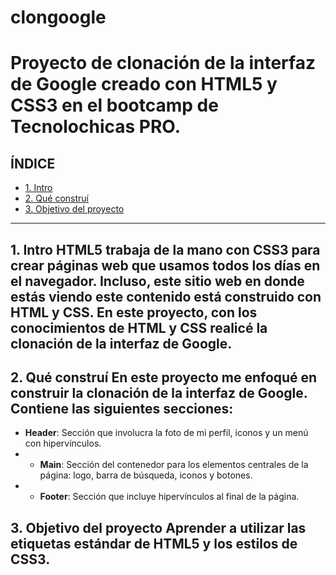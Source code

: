 # clongoogle
# Proyecto de clonación de la interfaz de Google creado con HTML5 y CSS3 en el bootcamp de Tecnolochicas PRO.

## ÍNDICE 
* [1. Intro ](https://github.com/ErikaPlaG24/clongoogle/edit/main/README.md#1-intro-html5-trabaja-de-la-mano-con-css3-para-crear-p%C3%A1ginas-web-que-usamos-todos-los-d%C3%ADas-en-el-navegador-incluso-este-sitio-web-en-donde-est%C3%A1s-viendo-este-contenido-est%C3%A1-construido-con-html-y-css-en-este-proyecto-con-los-conocimientos-de-html-y-css-realic%C3%A9-la-clonaci%C3%B3n-de-la-interfaz-de-google)
* [2. Qué construí](https://github.com/ErikaPlaG24/clongoogle/edit/main/README.md#2-qu%C3%A9-constru%C3%AD-en-este-proyecto-me-enfoqu%C3%A9-en-construir-la-clonaci%C3%B3n-de-la-interfaz-de-google-contiene-las-siguientes-secciones) 
* [3. Objetivo del proyecto](https://github.com/ErikaPlaG24/clongoogle/edit/main/README.md#3-objetivo-del-proyecto-aprender-a-utilizar-las-etiquetas-est%C3%A1ndar-de-html5-y-los-estilos-de-css3)

****

## 1. Intro HTML5 trabaja de la mano con CSS3 para crear páginas web que usamos todos los días en el navegador. Incluso, este sitio web en donde estás viendo este contenido está construido con HTML y CSS. En este proyecto, con los conocimientos de HTML y CSS realicé la clonación de la interfaz de Google. 
## 2. Qué construí En este proyecto me enfoqué en construir la clonación de la interfaz de Google. Contiene las siguientes secciones:
* **Header**: Sección que involucra la foto de mi perfil, iconos y un menú con hipervínculos. 
* * **Main**: Sección del contenedor para los elementos centrales de la página: logo, barra de búsqueda, iconos y botones. 
* * **Footer**: Sección que incluye hipervínculos al final de la página. 

## 3. Objetivo del proyecto Aprender a utilizar las etiquetas estándar de HTML5 y los estilos de CSS3.
